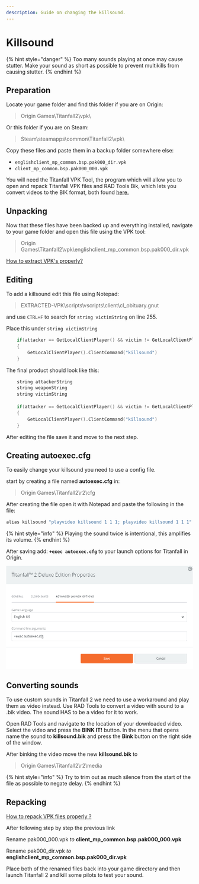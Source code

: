 ```yaml
---
description: Guide on changing the killsound.
---
```


# Killsound

{% hint style="danger" %}
Too many sounds playing at once may cause stutter. Make your sound as short as possible to prevent multikills from causing stutter.
{% endhint %}

## Preparation <a id="preparation"></a>

Locate your game folder and find this folder if you are on Origin:

> Origin Games\Titanfall2\vpk\

Or this folder if you are on Steam:

> Steam\steamapps\common\Titanfall2\vpk\

Copy these files and paste them in a backup folder somewhere else:

* `englishclient_mp_common.bsp.pak000_dir.vpk`
* `client_mp_common.bsp.pak000_000.vpk`

You will need the Titanfall VPK Tool, the program which will allow you to open and repack Titanfall VPK files and RAD Tools Bik, which lets you convert videos to the BIK format, both found [here.](https://noskill.gitbook.io/titanfall2/how-to-start-modding/modding-tools)​

## Unpacking <a id="unpacking"></a>

Now that these files have been backed up and everything installed, navigate to your game folder and open this file using the VPK tool:

> Origin Games\Titanfall2\vpk\englishclient\_mp\_common.bsp.pak000\_dir.vpk

​[How to extract VPK's properly?](https://noskill.gitbook.io/titanfall2/how-to-start-modding/how-to-backup-extract-and-repack)​

## Editing

To add a killsound edit this file using Notepad:

> EXTRACTED-VPK\scripts\vscripts\client\cl\_obituary.gnut

and use `CTRL+F` to search for `string victimString` on line 255.

Place this under `string victimString`

```cpp
    if(attacker == GetLocalClientPlayer() && victim != GetLocalClientPlayer() && victimInfo.petDisplayName == "" )
    {
        GetLocalClientPlayer().ClientCommand("killsound")
    }
```

The final product should look like this:

```cpp
	string attackerString
	string weaponString
	string victimString
	
    if(attacker == GetLocalClientPlayer() && victim != GetLocalClientPlayer() && victimInfo.petDisplayName == "" )
    {
        GetLocalClientPlayer().ClientCommand("killsound")
    }
```

After editing the file save it and move to the next step.

## Creating autoexec.cfg <a id="autoexec"></a>

To easily change your killsound you need to use a config file.

start by creating a file named **autoexec.cfg** in:

> Origin Games\Titanfall2\r2\cfg

After creating the file open it with Notepad and paste the following in the file:

```cpp
alias killsound "playvideo killsound 1 1 1; playvideo killsound 1 1 1"
```

{% hint style="info" %}
Playing the sound twice is intentional, this amplifies its volume.
{% endhint %}

After saving add: **`+exec autoexec.cfg`** to your launch options for Titanfall in Origin.  


![Origin launch options](../../.gitbook/assets/kuva.png)

## Converting sounds <a id="converting"></a>

To use custom sounds in Titanfall 2 we need to use a workaround and play them as video instead. Use RAD Tools to convert a video with sound to a .bik video. The sound HAS to be a video for it to work.

Open RAD Tools and navigate to the location of your downloaded video. Select the video and press the **BINK IT!** button. In the menu that opens name the sound to **killsound.bik** and press the **Bink** button on the right side of the window.

After binking the video move the new **killsound.bik** to

> Origin Games\Titanfall2\r2\media

{% hint style="info" %}
Try to trim out as much silence from the start of the file as possible to negate delay.
{% endhint %}

## Repacking <a id="repacking"></a>

​[How to repack VPK files properly ?](https://noskill.gitbook.io/titanfall2/how-to-start-modding/how-to-backup-extract-and-repack#how-to-repack-vpk-files-properly)​

After following step by step the previous link

Rename pak000\_000.vpk _to_ **client\_mp\_common.bsp.pak000\_000.vpk**

Rename pak000\_dir.vpk _to_ **englishclient\_mp\_common.bsp.pak000\_dir.vpk**

Place both of the renamed files back into your game directory and then launch Titanfall 2 and kill some pilots to test your sound.

